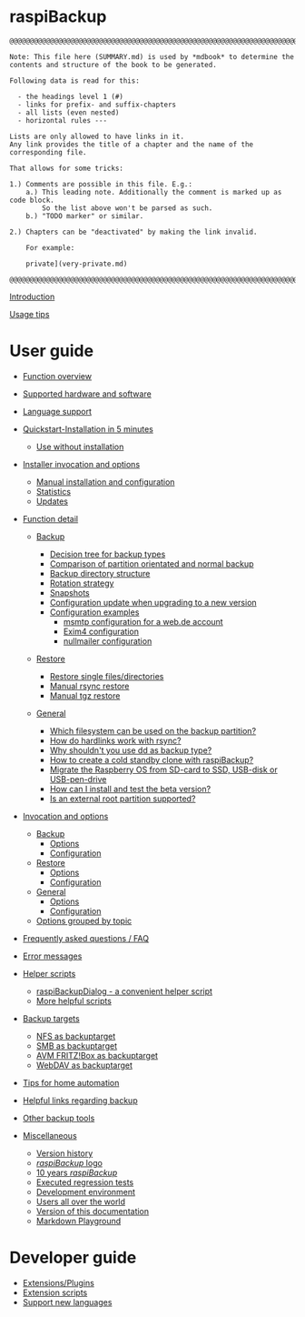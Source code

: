 <!-- vim: set conceallevel=0: -->
# raspiBackup

```
@@@@@@@@@@@@@@@@@@@@@@@@@@@@@@@@@@@@@@@@@@@@@@@@@@@@@@@@@@@@@@@@@@@@@@@@@@@@@@

Note: This file here (SUMMARY.md) is used by *mdbook* to determine the
contents and structure of the book to be generated.

Following data is read for this:

  - the headings level 1 (#)
  - links for prefix- and suffix-chapters
  - all lists (even nested)
  - horizontal rules ---

Lists are only allowed to have links in it.
Any link provides the title of a chapter and the name of the corresponding file.

That allows for some tricks:

1.) Comments are possible in this file. E.g.:
    a.) This leading note. Additionally the comment is marked up as code block.
        So the list above won't be parsed as such.
    b.) "TODO marker" or similar.

2.) Chapters can be "deactivated" by making the link invalid.

    For example:

    private](very-private.md)

@@@@@@@@@@@@@@@@@@@@@@@@@@@@@@@@@@@@@@@@@@@@@@@@@@@@@@@@@@@@@@@@@@@@@@@@@@@@@@
```


[Introduction](introduction.md)

[Usage tips](help.md)

# User guide

- [Function overview](function-overview.md)

- [Supported hardware and software](supported-hardware-and-software.md)

- [Language support](language-support.md)

- [Quickstart-Installation in 5 minutes](installation-in-5-minutes.md)
    - [Use without installation](using-raspibackup-without-installation.md)

- [Installer invocation and options](installer.md)
    - [Manual installation and configuration](manual-installation-and-configuration.md)
    - [Statistics](statistics.md)
    - [Updates](updates.md)

- [Function detail](function-intro.md)
    - [Backup](backup-intro.md)
        - [Decision tree for backup types](backup-types.md)
        - [Comparison of partition orientated and normal backup](normal-or-partition-backup.md)
        - [Backup directory structure](backup-directory-structure.md)
        - [Rotation strategy](smart-recycle.md)
        - [Snapshots](snapshots.md)
        - [Configuration update when upgrading to a new version](configuration-update-when-upgrading-to-a-new-version.md)
        - [Configuration examples](configuration-examples.md)
            - [msmtp configuration for a web.de account](msmtp-configuration-for-web-de-account.md)
            - [Exim4 configuration](exim4-configuration.md)
            - [nullmailer configuration](nullmailer-configuration.md)

    - [Restore](restore-intro.md)
        - [Restore single files/directories](how-to-retrieve-single-files-or-directories-from-the-backup.md)
        - [Manual rsync restore](manual-restore.md)
        - [Manual tgz restore](manual-restore-of-a-tgz-backup.md)

    - [General](more-questions-and-answers.md)
        - [Which filesystem can be used on the backup partition?](which-filesystem-can-be-used-on-the-backup-partition.md)
        - [How do hardlinks work with rsync?](how-do-hardlinks-work-with-rsync.md)
        - [Why shouldn't you use dd as backup type?](why-shouldn-t-you-use-dd-as-backup-type.md)
        - [How to create a cold standby clone with raspiBackup?](how-to-create-a-cold-standby-clone-with-raspibackup.md)
        - [Migrate the Raspberry OS from SD-card to SSD, USB-disk or USB-pen-drive](migrate-the-raspberry-os-from-sd-card-to-ssd-usb-disk-or-usb-pen-drive.md)
        - [How can I install and test the beta version?](how-can-i-install-and-test-the-beta-version.md)
        - [Is an external root partition supported?](external-root-partition.md)

- [Invocation and options](invocation-options.md)
    - [Backup](backup.md)
        - [Options](backup-options.md)
        - [Configuration](backup-config-options.md)
    - [Restore](restore.md)
        - [Options](restore-options.md)
        - [Configuration](restore-config-options.md)
    - [General](general.md)
        - [Options](general-options.md)
        - [Configuration](general-config-options.md)
    - [Options grouped by topic](options-by-topic.md)

- [Frequently asked questions / FAQ](faq.md)

- [Error messages](error-messages.md)

- [Helper scripts](helper-scripts.md)
    - [raspiBackupDialog - a convenient helper script](raspibackupdialog-a-convenient-helper-script-for-raspibackup.md)
    - [More helpful scripts](useful-helper-scripts.md)

- [Backup targets](backup-targets.md)
    - [NFS as backuptarget](nfs-as-backuptarget.md)
    - [SMB as backuptarget](smb-as-backuptarget.md)
    - [AVM FRITZ!Box as backuptarget](avm-fritzbox-as-backuptarget.md)
    - [WebDAV as backuptarget](webdav-as-backuptarget.md)

- [Tips for home automation](tips-homeautomation.md)

- [Helpful links regarding backup](helpful-links.md)
- [Other backup tools](other-raspberry-backup-tools.md)

- [Miscellaneous](miscellaneous.md)
    - [Version history](version-history.md)
    - [*raspiBackup* logo](raspibackup-has-a-new-logo.md)
    - [10 years *raspiBackup*](10-years-raspibackup.md)
    - [Executed regression tests](regressiontests-executed.md)
    - [Development environment](development-environment.md)
    - [Users all over the world](list-of-countries-raspibackup-is-used-in-the-world.md)
    - [Version of this documentation](doc-version-info-automatically-generated.md)
    - [Markdown Playground](markdown-playground.md)

# Developer guide

- [Extensions/Plugins](hooks-for-own-scripts.md)
- [Extension scripts](extension-scripts.md)
- [Support new languages](local-language-support-for-languages-other-than-de-and-en-l10n.md)


[.status]: z_SUMMARY
[.status]: translated
